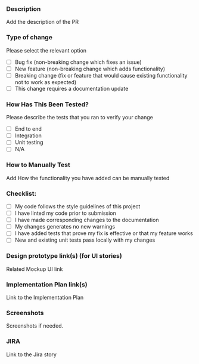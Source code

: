 ### Description
Add the description of the PR

### Type of change
Please select the relevant option

- [ ] Bug fix (non-breaking change which fixes an issue)
- [ ] New feature (non-breaking change which adds functionality)
- [ ] Breaking change (fix or feature that would cause existing functionality not to work as expected)
- [ ] This change requires a documentation update

### How Has This Been Tested?
Please describe the tests that you ran to verify your change
- [ ] End to end
- [ ] Integration
- [ ] Unit testing
- [ ] N/A

### How to Manually Test
Add How the functionality you have added can be manually tested

### Checklist:
- [ ] My code follows the style guidelines of this project
- [ ] I have linted my code prior to submission
- [ ] I have made corresponding changes to the documentation
- [ ] My changes generates no new warnings
- [ ] I have added tests that prove my fix is effective or that my feature works
- [ ] New and existing unit tests pass locally with my changes

### Design prototype link(s) (for UI stories)
Related Mockup UI link

### Implementation Plan link(s)
Link to the Implementation Plan

### Screenshots
Screenshots if needed.

### JIRA
Link to the Jira story
